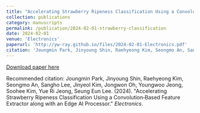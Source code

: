 ```yaml
---
title: "Accelerating Strawberry Ripeness Classification Using a Convolution‑Based Feature Extractor along with an Edge AI Processor"
collection: publications
category: manuscripts
permalink: /publication/2024-02-01-strawberry-classification
date: 2024-02-01
venue: 'Electronics'
paperurl: 'http://yw-ray.github.io/files/2024-02-01-Electronics.pdf'
citation: 'Joungmin Park, Jinyoung Shin, Raehyeong Kim, Seongmo An, Sangho Lee, Jinyeol Kim, Jongwon Oh, Youngwoo Jeong, Soohee Kim, Yue Ri Jeong, Seung Eun Lee. (2024). &quot;Accelerating Strawberry Ripeness Classification Using a Convolution‑Based Feature Extractor along with an Edge AI Processor.&quot; <i>Electronics</i>.'
---
```


<a href='http://yw-ray.github.io/files/2024-02-01-Electronics.pdf'>Download paper here</a>

Recommended citation: Joungmin Park, Jinyoung Shin, Raehyeong Kim, Seongmo An, Sangho Lee, Jinyeol Kim, Jongwon Oh, Youngwoo Jeong, Soohee Kim, Yue Ri Jeong, Seung Eun Lee. (2024). "Accelerating Strawberry Ripeness Classification Using a Convolution‑Based Feature Extractor along with an Edge AI Processor." <i>Electronics</i>.